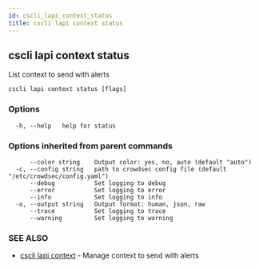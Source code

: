 ```yaml
---
id: cscli_lapi_context_status
title: cscli lapi context status
---
```

## cscli lapi context status

List context to send with alerts

```
cscli lapi context status [flags]
```

### Options

```
  -h, --help   help for status
```

### Options inherited from parent commands

```
      --color string    Output color: yes, no, auto (default "auto")
  -c, --config string   path to crowdsec config file (default "/etc/crowdsec/config.yaml")
      --debug           Set logging to debug
      --error           Set logging to error
      --info            Set logging to info
  -o, --output string   Output format: human, json, raw
      --trace           Set logging to trace
      --warning         Set logging to warning
```

### SEE ALSO

* [cscli lapi context](/cscli/cscli_lapi_context.md)	 - Manage context to send with alerts

